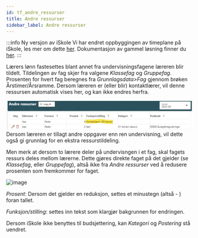 ```yaml
---
id: tf_andre_ressurser
title: Andre ressurser
sidebar_label: Andre ressurser
---
```


:::info Ny versjon av iSkole
Vi har endret oppbyggingen av timeplane på iSkole, les mer om dette [her](https://dokumentasjon.iskole.net/blog/timeplan). Dokumentasjon av gammel løsning finner du [her](https://dokumentasjon.iskole.net/docs/tf_andre_ressurser_old). 
:::

Lærers lønn fastesettes blant annet fra undervisningsfagene læreren blir tildelt. Tildelingen av fag skjer fra valgene _Klassefag_ og _Gruppefag_. Prosenten for hvert fag beregnes fra _Grunnlagsdata>Fag_ gjennom brøken Årstimer/Årsramme. Dersom læreren er (eller blir) kontaktlærer, vil denne ressursen automatisk vises her, og kan ikke endres herfra.


![image](/img/tf_andre_ressurser_oversikt.png)
Dersom læreren er tillagt andre oppgaver enn ren undervisning, vil dette også gi grunnlag for en ekstra ressurstildeling. 


Men merk at dersom to lærere deler på undervisngen i et fag, skal fagets ressurs deles mellom lærerne. Dette gjøres direkte faget på det gjelder (se _Klassefag_, eller _Gruppefag_), altså ikke fra _Andre ressurser_ ved å redusere prosenten som fremkommer for faget.


![image](https://github.com/BarmanHanssen/iskole/assets/80097133/59558314-9bc1-44a6-b3d6-95b6ef113a4e)

_Prosent_: Dersom det gjelder en reduksjon, settes et minustegn (altså - ) foran tallet. 

_Funksjon/stilling_: settes inn tekst som klargjør bakgrunnen for endringen.


Dersom iSkole ikke benyttes til budsjettering, kan _Kategori_ og _Postering_ stå uendret. 



